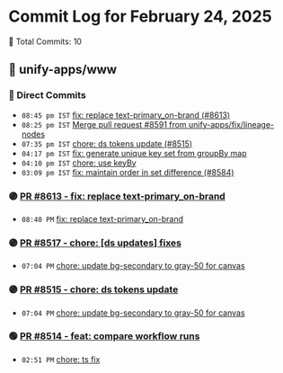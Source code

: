 # Commit Log for February 24, 2025

📝 Total Commits: 10

## 📁 unify-apps/www

### 🔨 Direct Commits

- `08:45 pm IST` [fix: replace text-primary_on-brand (#8613)](https://github.com/unify-apps/www/commit/94d872a9adab0e83ecf87b827b860e05da4962ab)
- `08:25 pm IST` [Merge pull request #8591 from unify-apps/fix/lineage-nodes](https://github.com/unify-apps/www/commit/1da16008c860a8e34c6e3c2282ac2e8292b4da5c)
- `07:35 pm IST` [chore: ds tokens update (#8515)](https://github.com/unify-apps/www/commit/a4cadd2624c22329cc8832a2bb117645886cf495)
- `04:17 pm IST` [fix: generate unique key set from groupBy map](https://github.com/unify-apps/www/commit/8be552f08503b441d2a5adf04248e43f81f40813)
- `04:10 pm IST` [chore: use keyBy](https://github.com/unify-apps/www/commit/22fda00dc35849de51321b55a4ac5ca9f3a2236b)
- `03:09 pm IST` [fix: maintain order in set difference (#8584)](https://github.com/unify-apps/www/commit/50aac9f77d94d43059684f8e34ee0868cd6aa392)

### 🟣 [PR #8613 - fix: replace text-primary_on-brand](https://github.com/unify-apps/www/pull/8613)

- `08:40 PM` [fix: replace text-primary_on-brand](https://github.com/unify-apps/www/commit/f89b9adcc3e8adc540132399986f029e0faa97a1)

### 🟣 [PR #8517 - chore: [ds updates] fixes](https://github.com/unify-apps/www/pull/8517)

- `07:04 PM` [chore: update bg-secondary to gray-50 for canvas](https://github.com/unify-apps/www/commit/011ea314198c752c8914e9b6064b92d51fbd1374)

### 🟣 [PR #8515 - chore: ds tokens update](https://github.com/unify-apps/www/pull/8515)

- `07:04 PM` [chore: update bg-secondary to gray-50 for canvas](https://github.com/unify-apps/www/commit/66377f0d94b1e897cfa080e3356b3f8b556e21b9)

### 🟢 [PR #8514 - feat: compare workflow runs](https://github.com/unify-apps/www/pull/8514)

- `02:51 PM` [chore: ts fix](https://github.com/unify-apps/www/commit/a0204f763edce52080e8648e074f9f23e61a1f0a)


